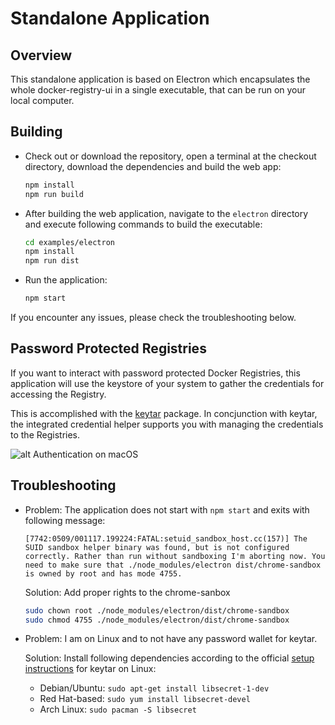 # Standalone Application

## Overview

This standalone application is based on Electron which encapsulates the whole
docker-registry-ui in a single executable, that can be run on your local
computer.

## Building
* Check out or download the repository, open a terminal at the checkout
  directory, download the dependencies and build the web app:
    ```bash
    npm install
    npm run build
    ```
* After building the web application, navigate to the ```electron``` directory
  and execute following commands to build the executable:
    ```bash
    cd examples/electron
    npm install
    npm run dist
    ```
* Run the application:
   ```bash
   npm start
   ```
If you encounter any issues, please check the troubleshooting below.


## Password Protected Registries
If you want to interact with password protected Docker Registries, this
application will use the keystore of your system to gather the credentials for
accessing the Registry.

This is accomplished with the [keytar](https://www.npmjs.com/package/keytar)
package. In concjunction with keytar, the integrated credential
helper supports you with managing the credentials to the Registries.

![alt Authentication on macOS](./doc/assets/authentication.gif)


## Troubleshooting
*   Problem: The application does not start with ```npm start``` and exits with following message:
    ```
    [7742:0509/001117.199224:FATAL:setuid_sandbox_host.cc(157)] The SUID sandbox helper binary was found, but is not configured correctly. Rather than run without sandboxing I'm aborting now. You need to make sure that ./node_modules/electron dist/chrome-sandbox is owned by root and has mode 4755.
    ```

    Solution: Add proper rights to the chrome-sanbox
    ```bash
    sudo chown root ./node_modules/electron/dist/chrome-sandbox
    sudo chmod 4755 ./node_modules/electron/dist/chrome-sandbox
    ```

* Problem: I am on Linux and to not have any password wallet for keytar.

  Solution: Install following dependencies according to the official [setup instructions](https://atom.github.io/node-keytar/) for keytar on Linux:
    * Debian/Ubuntu: ```sudo apt-get install libsecret-1-dev```
    * Red Hat-based: ```sudo yum install libsecret-devel```
    * Arch Linux: ```sudo pacman -S libsecret```


